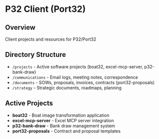 # P32 Client (Port32)

## Overview
Client projects and resources for P32/Port32

## Directory Structure
- `/projects` - Active software projects (boat32, excel-mcp-server, p32-bank-draw)
- `/communications` - Email logs, meeting notes, correspondence
- `/documents` - SOWs, proposals, invoices, contracts (port32-proposals)
- `/strategy` - Strategic documents, roadmaps, planning

## Active Projects
- **boat32** - Boat image transformation application
- **excel-mcp-server** - Excel MCP server integration
- **p32-bank-draw** - Bank draw management system
- **port32-proposals** - Contract and proposal templates